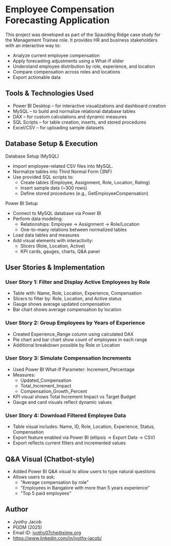 # Employee Compensation Forecasting Application

This project was developed as part of the Spaulding Ridge case study for the Management Trainee role. It provides HR and business stakeholders with an interactive way to:
- Analyze current employee compensation
- Apply forecasting adjustments using a What-If slider
- Understand employee distribution by role, experience, and location
- Compare compensation across roles and locations
- Export actionable data

## Tools & Technologies Used

- Power BI Desktop – for interactive visualizations and dashboard creation
- MySQL – to build and normalize relational database tables
- DAX – for custom calculations and dynamic measures
- SQL Scripts – for table creation, inserts, and stored procedures
- Excel/CSV – for uploading sample datasets

## Database Setup & Execution

Database Setup (MySQL)
- Import employee-related CSV files into MySQL.
- Normalize tables into Third Normal Form (3NF)
- Use provided SQL scripts to:
    * Create tables (Employee, Assignment, Role, Location, Rating)
    *  Insert sample data (~300 rows)
    *  Define stored procedures (e.g., GetEmployeeCompensation)

Power BI Setup
- Connect to MySQL database via Power BI
- Perform data modeling:
    * Relationships: Employee → Assignment → Role/Location
    * One-to-many relations between normalized tables
- Load data tables and measures
- Add visual elements with interactivity:
    * Slicers (Role, Location, Active)
    * KPI cards, gauges, charts, Q&A panel

## User Stories & Implementation

### User Story 1: Filter and Display Active Employees by Role
- Table with: Name, Role, Location, Experience, Compensation
- Slicers to filter by: Role, Location, and Active status
- Gauge shows average updated compensation
- Bar chart shows average compensation by location

### User Story 2: Group Employees by Years of Experience
- Created Experience_Range column using calculated DAX
- Pie chart and bar chart show count of employees in each range
- Additional breakdown possible by Role or Location

### User Story 3: Simulate Compensation Increments
- Used Power BI What-If Parameter: Increment_Percentage
- Measures:
   * Updated_Compensation
   * Total_Increment_Impact
   * Compensation_Growth_Percent
- KPI visual shows Total Increment Impact vs Target Budget
- Gauge and card visuals reflect dynamic values

### User Story 4: Download Filtered Employee Data
- Table visual includes: Name, ID, Role, Location, Experience, Status, Compensation
- Export feature enabled via Power BI (ellipsis → Export Data → CSV)
- Export reflects current filters and incremented values

## Q&A Visual (Chatbot-style)
- Added Power BI Q&A visual to allow users to type natural questions
- Allows users to ask:
    * "Average compensation by role"
    *  "Employees in Bangalore with more than 5 years experience"
    *  "Top 5 paid employees"

## Author
- Jyothy Jacob 
- PGDM (2025) 
- Email ID: jyothy07che@xime.org
- https://www.linkedin.com/in/jyothy-jacob/



